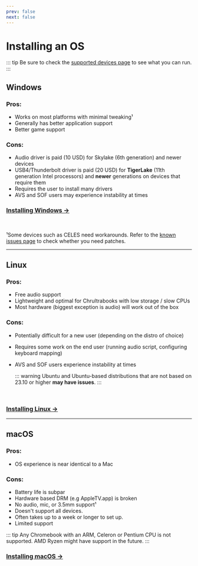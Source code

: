 ```yaml
---
prev: false
next: false
---
```

# Installing an OS

::: tip
Be sure to check the [supported devices page](../firmware/supported-devices) to see what you can run.
:::

## Windows

### Pros:
* Works on most platforms with minimal tweaking¹
* Generally has better application support
* Better game support

### Cons: 
* Audio driver is paid (10 USD) for Skylake (6th generation) and newer devices
* USB4/Thunderbolt driver is paid (20 USD) for **TigerLake** (11th generation Intel processors) and **newer** generations on devices that require them
* Requires the user to install many drivers
* AVS and SOF users may experience instability at times

### [Installing Windows →](installing-windows.html) 

<br>

¹Some devices such as CELES need workarounds. Refer to the [known issues page](known-issues.html) to check whether you need patches.

---

## Linux

### Pros:
* Free audio support 
* Lightweight and optimal for Chrultrabooks with low storage / slow CPUs
* Most hardware (biggest exception is audio) will work out of the box

### Cons:
* Potentially difficult for a new user (depending on the distro of choice)
* Requires some work on the end user (running audio script, configuring keyboard mapping)
* AVS and SOF users experience instability at times

   ::: warning
   Ubuntu and Ubuntu-based distributions that are not based on 23.10 or higher **may have issues**.
   :::

<br>

### [Installing Linux →](installing-linux.html)

---

## macOS

### Pros:
* OS experience is near identical to a Mac

### Cons:
* Battery life is subpar
* Hardware based DRM (e.g AppleTV.app) is broken
* No audio, mic, or 3.5mm support¹
* Doesn't support all devices.
* Often takes up to a week or longer to set up.
* Limited support

::: tip
Any Chromebook with an ARM, Celeron or Pentium CPU is not supported. AMD Ryzen might have support in the future.
:::

### [Installing macOS →](installing-macos.html)
